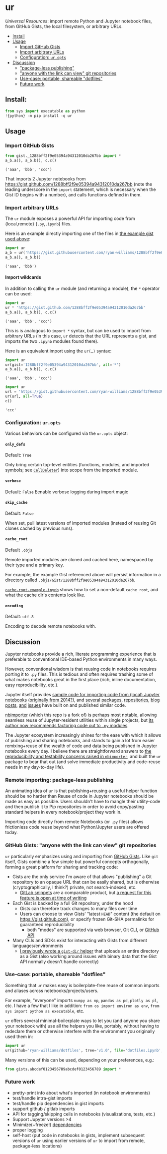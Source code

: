 # ur
*Universal Resources*: import remote Python and Jupyter notebook files, from GitHub Gists, the local filesystem, or arbitrary URLs.

- [Install](#install)
- [Usage](#usage)
  - [Import GitHub Gists](#gists)
  - [Import arbitrary URLs](#urls)
  - [Configuration: `ur.opts`](#configs)
- [Discussion](#discussion)
  - ["package-less publishing"](#package-less)
  - ["anyone with the link can view" git repositories](#link-visibility)
  - [Use-case: portable, shareable "dotfiles"](#dotfiles)
  - [Future work](#future-work)

## Install: <a id="install"></a>


```python
from sys import executable as python
!{python} -m pip install -q ur
```

## Usage <a id="usage"></a>

### Import GitHub Gists <a id="gists"></a>


```python
from gist._1288bff2f9e05394a94312010da267bb import *
a_b.a(), a_b.b(), c.c()
```




    ('aaa', 'bbb', 'ccc')



That imports 2 Jupyter notebooks from https://gist.github.com/1288bff2f9e05394a94312010da267bb (note the leading underscore in the `import` statement, which is necessary when the Gist ID begins with a number), and calls functions defined in them.

### Import arbitrary URLs <a id="urls"></a>
The `ur` module exposes a powerful API for importing code from {local,remote} {`.py`,`.ipynb`} files.

Here is an example directly importing one of the files in [the example gist used above](https://gist.github.com/ryan-williams/1288bff2f9e05394a94312010da267bb):


```python
import ur
a_b = ur('https://gist.githubusercontent.com/ryan-williams/1288bff2f9e05394a94312010da267bb/raw/a_b.ipynb')
a_b.a(), a_b.b()
```




    ('aaa', 'bbb')



#### Import wildcards

In addition to calling the `ur` module (and returning a module), the `*` operator can be used:


```python
import ur
ur * 'https://gist.github.com/1288bff2f9e05394a94312010da267bb'
a_b.a(), a_b.b(), c.c()
```




    ('aaa', 'bbb', 'ccc')



This is is analogous to `import *` syntax, but can be used to import from arbitrary URLs (in this case, `ur` detects that the URL represents a gist, and imports the two `.ipynb` modules found there).

Here is an equivalent import using the `ur(…)` syntax:


```python
import ur
ur(gist='1288bff2f9e05394a94312010da267bb', all='*')
a_b.a(), a_b.b(), c.c()
```




    ('aaa', 'bbb', 'ccc')




```python
import ur
url = 'https://gist.githubusercontent.com/ryan-williams/1288bff2f9e05394a94312010da267bb/raw/0a2b5966c22c5461734063b78239262e39e4f363/c.ipynb'
ur(url, all=True)
c()
```




    'ccc'



### Configuration: `ur.opts` <a id="configs"></a>
Various behaviors can be configured via the `ur.opts` object:

#### `only_defs` <a id="config.only_defs"></a>
Default: `True`

Only bring certain top-level entities (functions, modules, and imported symbols; see [`CellDeleter`](./cells.py)) into scope from the imported module.

#### `verbose` <a id="config.verbose"></a>
Default: `False`
Eenable verbose logging during import magic

#### `skip_cache` <a id="config.skip_cache"></a>
Default: `False`

When set, pull latest versions of imported modules (instead of reusing Git clones cached by previous runs).

#### `cache_root` <a id="config.cache_root"></a>
Default `.objs`

Remote imported modules are cloned and cached here, namespaced by their type and a primary key.

For example, the example Gist referenced above will persist information in a directory called `.objs/Gist/1288bff2f9e05394a94312010da267bb`.

[`cache-root-example.ipynb`](./cache-root-example.ipynb) shows how to set a non-default `cache_root`, and what the cache dir's contents look like.

#### `encoding` <a id="config.encoding"></a>
Default: `utf-8`

Encoding to decode remote notebooks with.

## Discussion <a id="discussion"></a>
Jupyter notebooks provide a rich, literate programming experience that is preferable to conventional IDE-based Python environments in many ways.

However, conventional wisdom is that reusing code in notebooks requires porting it to `.py` files. This is tedious and often requires trashing some of what makes notebooks great in the first place (rich, inline documentation, easy reproducibility, etc.).

Jupyter itself provides [sample code for importing code from (local) Jupyter notebooks](https://jupyter-notebook.readthedocs.io/en/stable/examples/Notebook/Importing%20Notebooks.html) ([originally from 2014?](https://github.com/adrn/ipython/blob/master/examples/Notebook/Importing%20Notebooks.ipynb)), and [several](https://github.com/marella/nbimport) [packages](https://github.com/rileyedmunds/import-ipynb), [repositories](https://github.com/ipython/ipynb), [blog posts](https://vispud.blogspot.com/2019/02/ipynb-import-another-ipynb-file.html), [and](https://github.com/jupyter/notebook/issues/1588) [issues](https://github.com/jupyter/notebook/issues/3479) have built on and published similar code.

[nbimporter](https://github.com/grst/nbimporter) (which this repo is a fork of) is perhaps most notable, allowing seamless reuse of Jupyter-resident utilities within single projects, but [its author now recommends factoring code out to `.py` modules](https://github.com/grst/nbimporter/blob/0fc2bdf458005be742090f67c306a4e3bcc04e77/README.md#update-2019-06-i-do-not-recommend-any-more-to-use-nbimporter).

The Jupyter ecosystem increasingly shines for the ease with which it allows of publishing and sharing notebooks, and stands to gain a lot from easier remixing+reuse of the wealth of code and data being published in Jupyter notebooks every day. I believe there are straightforward answers to [the reproducibility and testability concerns raised in `nbimporter`](https://github.com/grst/nbimporter/blob/0fc2bdf458005be742090f67c306a4e3bcc04e77/README.md#why), and built the `ur` package to bear that out (and solve immediate productivity and code-reuse needs in my day-to-day life).

### Remote importing: package-less publishing <a id="package-less"></a>
An animating idea of `ur` is that publishing+reusing a useful helper function should be no harder than
Reuse of code in Jupyter notebooks should be made as easy as possible. Users shouldn't have to mangle their utility-code and then publish it to Pip repositories in order to avoid copy/pasting standard helpers in every notebook/project they work in.

Importing code directly from remote Notebooks (or `.py` files) allows frictionless code reuse beyond what Python/Jupyter users are offered today.

### GitHub Gists: "anyone with the link can view" git repositories <a id="link-visibility"></a>
`ur` particularly emphasizes using and importing from [GitHub Gists](https://help.github.com/en/enterprise/2.13/user/articles/about-gists). Like `git` itself, Gists combine a few simple but powerful concepts orthogonally, forming a great platform for sharing and tracking code:
- Gists are the only service I'm aware of that allows "publishing" a Git repository to an opaque URL that can be easily shared, but is otherwise (cryptographically, I think?) private, not search-indexed, etc.
  - [GitLab snippets](https://docs.gitlab.com/ee/user/snippets.html) are a comparable product, but [a request for this feature is open at time of writing](https://gitlab.com/gitlab-org/gitlab/issues/14201)
- Each Gist is backed by a full Git repository, under the hood
  - Gists can therefore track changes to many files over time
  - Users can choose to view Gists' "latest `HEAD`" content (the default on https://gist.github.com), or specify frozen Git-SHA permalinks for guaranteed reproducibility
    - both "modes" are supported via web browser, Git CLI, or [GitHub API](https://developer.github.com/v3/gists/#get-a-single-gist)
- Many CLIs and SDKs exist for interacting with Gists from different languages/environments
  - [I previously wrote a `gist-dir` helper](https://github.com/defunkt/gist/issues/191#issuecomment-569572229) that uploads an entire directory as a Gist (also working around issues with binary data that the Gist API normally doesn't handle correctly)

### Use-case: portable, shareable "dotfiles" <a id="dotfiles"></a>
Something that `ur` makes easy is boilerplate-free reuse of common imports and aliases across notebooks/projects/users.

For example, "everyone" imports `numpy as np`, `pandas as pd`, `plotly as pl`, etc. I have a few that I like in addition: `from os import environ as env`, `from sys import python as executable`, etc.

`ur` offers several minimal-boilerplate ways to let you (and anyone you share your notebook with) use all the helpers you like, portably, without having to redeclare them or otherwise interfere with the environment you originally used them in:

```python
import ur
ur(github='ryan-williams/dotfiles', tree='v1.0', file='dotfiles.ipynb', all='*')
```

Many versions of this can be used, depending on your preferences, e.g.:

```python
from gists.abcdef0123456789abcdef0123456789 import *
```

### Future work <a id="future-work"></a>
- pretty-print info about what's imported (in notebook environments)
- test/handle intra-gist imports
- test/handle pip dependencies in gist imports
- support github / gitlab imports
- API for tagging/skipping cells in notebooks (visualizations, tests, etc.)
- Support Jupyter versions >4
- Minimize(+freeze!) [dependencies](./setup.py)
- proper logging
- self-host (put code in notebooks in gists, implement subsequent versions of `ur` using earlier versions of `ur` to import from remote, package-less locations)

